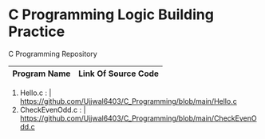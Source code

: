 # C Programming Logic Building Practice
C Programming Repository

| Program Name             | Link Of Source Code                                                                   |
| ----------------- | ------------------------------------------------------------------ |

1. Hello.c : | https://github.com/Ujjwal6403/C_Programming/blob/main/Hello.c
2. CheckEvenOdd.c : | https://github.com/Ujjwal6403/C_Programming/blob/main/CheckEvenOdd.c
